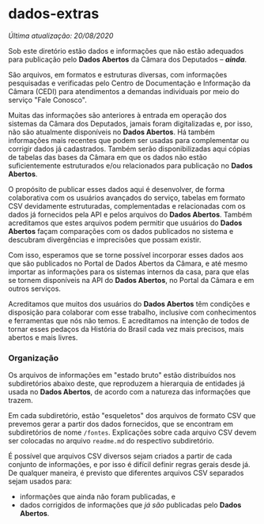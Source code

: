 # dados-extras
_Última atualização: 20/08/2020_ 

Sob este diretório estão dados e informações que não estão adequados para publicação pelo **Dados Abertos** da Câmara dos Deputados &ndash; ***ainda***.

São arquivos, em formatos e estruturas diversas, com informações pesquisadas e verificadas pelo Centro de Documentação e Informação da Câmara (CEDI) para atendimentos a demandas individuais por meio do serviço "Fale Conosco".

Muitas das informações são anteriores à entrada em operação dos sistemas da Câmara dos Deputados, jamais foram digitalizadas e, por isso, não são atualmente disponíveis no **Dados Abertos**. Há também informações mais recentes que podem ser usadas para complementar ou corrigir dados já cadastrados. Também serão disponibilizadas aqui cópias de tabelas das bases da Câmara em que os dados não estão suficientemente estruturados e/ou relacionados para publicação no **Dados Abertos**.

O propósito de publicar esses dados aqui é desenvolver, de forma colaborativa com os usuários avançados do serviço, tabelas em formato CSV devidamente estruturadas, complementadas e relacionadas com os dados já fornecidos pela API e pelos arquivos do **Dados Abertos**. Também acreditamos que estes arquivos podem permitir que usuários do **Dados Abertos** façam comparações com os dados publicados no sistema e descubram divergências e imprecisões que possam existir.

Com isso, esperamos que se torne possível incorporar esses dados aos que são publicados no Portal de Dados Abertos da Câmara, e até mesmo importar as informações para os sistemas internos da casa, para que elas se tornem disponíveis na API do **Dados Abertos**, no Portal da Câmara e em outros serviços. 

Acreditamos que muitos dos usuários do **Dados Abertos** têm condições e disposição para colaborar com esse trabalho, inclusive com conhecimentos e ferramentas que nós não temos. E acreditamos na intenção de todos de tornar esses pedaços da História do Brasil cada vez mais precisos, mais abertos e mais livres.

### Organização

Os arquivos de informações em "estado bruto" estão distribuídos nos subdiretórios abaixo deste, que reproduzem a hierarquia de entidades já usada no **Dados Abertos**, de acordo com a natureza das informações que trazem.

Em cada subdiretório, estão "esqueletos" dos arquivos de formato CSV que prevemos gerar a partir dos dados fornecidos, que se encontram em subdiretórios de nome `/fontes`. Explicações sobre cada arquivo CSV devem ser colocadas no arquivo `readme.md` do respectivo subdiretório.

É possível que arquivos CSV diversos sejam criados a partir de cada conjunto de informações, e por isso é difícil definir regras gerais desde já. De qualquer maneira, é previsto que diferentes arquivos CSV separados sejam usados para:

- informações que ainda não foram publicadas, e
- dados corrigidos de informações que _já são_ publicadas pelo **Dados Abertos**.
